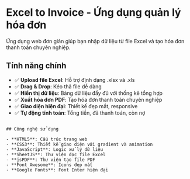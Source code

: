 # Excel to Invoice - Ứng dụng quản lý hóa đơn

Ứng dụng web đơn giản giúp bạn nhập dữ liệu từ file Excel và tạo hóa đơn thanh toán chuyên nghiệp.

## Tính năng chính

- ✅ **Upload file Excel**: Hỗ trợ định dạng .xlsx và .xls
- ✅ **Drag & Drop**: Kéo thả file dễ dàng
- ✅ **Hiển thị dữ liệu**: Bảng dữ liệu đầy đủ với thống kê tổng hợp  
- ✅ **Xuất hóa đơn PDF**: Tạo hóa đơn thanh toán chuyên nghiệp
- ✅ **Giao diện hiện đại**: Thiết kế đẹp mắt, responsive
- ✅ **Tự động tính toán**: Tổng tiền, đã thanh toán, còn nợ

```

## Công nghệ sử dụng

- **HTML5**: Cấu trúc trang web
- **CSS3**: Thiết kế giao diện với gradient và animation
- **JavaScript**: Logic xử lý dữ liệu
- **SheetJS**: Thư viện đọc file Excel  
- **jsPDF**: Thư viện tạo file PDF
- **Font Awesome**: Icons đẹp mắt
- **Google Fonts**: Font Inter hiện đại

